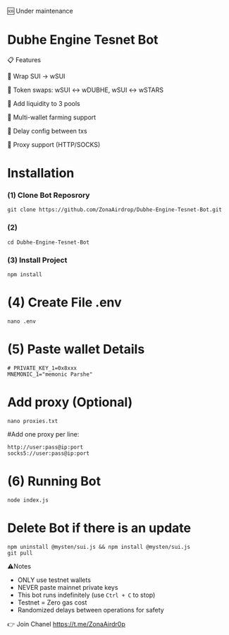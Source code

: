 🆘 Under maintenance

# Dubhe Engine Tesnet Bot

 📋 Features

 🚀 Wrap SUI → wSUI

 🚀 Token swaps: wSUI ↔ wDUBHE, wSUI ↔ wSTARS

 🚀 Add liquidity to 3 pools

 🚀 Multi-wallet farming support

 🚀 Delay config between txs

 🚀 Proxy support (HTTP/SOCKS)
 
 # Installation
 
### (1) Clone Bot Reposrory 

````
git clone https://github.com/ZonaAirdrop/Dubhe-Engine-Tesnet-Bot.git
````
### (2) 

````
cd Dubhe-Engine-Tesnet-Bot
````
### (3) Install Project 

````
npm install
````
# (4) Create File .env

````
nano .env
````

# (5) Paste wallet Details 

````
# PRIVATE_KEY_1=0x8xxx
MNEMONIC_1="memonic Parshe"
````

# Add proxy (Optional)

````
nano proxies.txt
````
#Add one proxy per line:

````
http://user:pass@ip:port
socks5://user:pass@ip:port
````

# (6) Running Bot 

````
node index.js
````
# Delete Bot if there is an update 

````
npm uninstall @mysten/sui.js && npm install @mysten/sui.js
git pull
````

⚠️Notes 

- ONLY use testnet wallets  
- NEVER paste mainnet private keys  
- This bot runs indefinitely (use `Ctrl + C` to stop)  
- Testnet = Zero gas cost  
- Randomized delays between operations for safety

👉 Join Chanel https://t.me/ZonaAirdr0p
